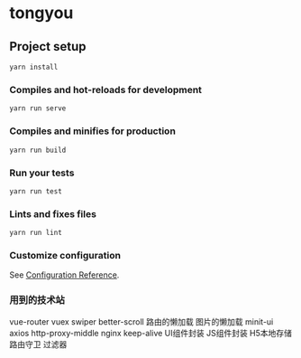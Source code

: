 # tongyou

## Project setup
```
yarn install
```

### Compiles and hot-reloads for development
```
yarn run serve
```

### Compiles and minifies for production
```
yarn run build
```

### Run your tests
```
yarn run test
```

### Lints and fixes files
```
yarn run lint
```

### Customize configuration
See [Configuration Reference](https://cli.vuejs.org/config/).


### 用到的技术站

vue-router
vuex
swiper
better-scroll
路由的懒加载
图片的懒加载
minit-ui
axios
http-proxy-middle
nginx
keep-alive
UI组件封装
JS组件封装
H5本地存储
路由守卫
过滤器
